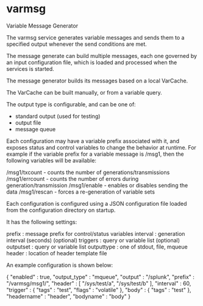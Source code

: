 # varmsg

Variable Message Generator

The varmsg service generates variable messages and sends them
to a specified output whenever the send conditions are met.

The message generate can build multiple messages, each one governed
by an input configuration file, which is loaded and processed when
the services is started.

The message generator builds its messages based on a local VarCache.

The VarCache can be built manually, or from a variable query.

The output type is configurable, and can be one of:

- standard output (used for testing)
- output file
- message queue

Each configuration may have a variable prefix associated with it,
and exposes status and control variables to change the behavior at
runtime.  For example if the variable prefix for a variable message
is /msg1, then the following variables will be available:

/msg1/txcount - counts the number of generations/transmissions
/msg1/errcount - counts the number of errors during generation/transmission
/msg1/enable - enables or disables sending the data
/msg1/rescan - forces a re-generation of variable sets

Each configuration is configured using a JSON configuration file
loaded from the configuration directory on startup.

It has the following settings:

prefix : message prefix for control/status variables
interval : generation interval (seconds) (optional)
triggers : query or variable list (optional)
outputset : query or variable list
outputtype : one of stdout, file, mqueue
header : location of header template file

An example configuration is shown below:

{
    "enabled" : true,
    "output_type" : "mqueue",
    "output" : "/splunk",
    "prefix" : "/varmsg/msg1/",
    "header" : [ "/sys/test/a", "/sys/test/b" ],
    "interval" : 60,
    "trigger" : {
        "tags" : "test",
        "flags" : "volatile"
    },
    "body" : {
        "tags" : "test"
    },
    "headername" : "header",
    "bodyname" : "body"
}
